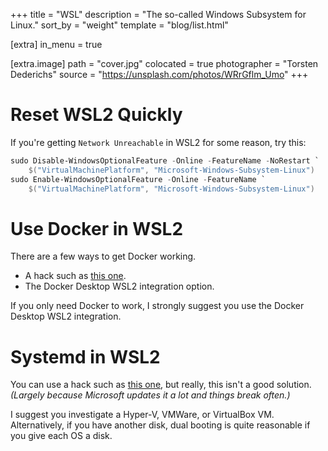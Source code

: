 +++
title = "WSL"
description = "The so-called Windows Subsystem for Linux."
sort_by = "weight"
template = "blog/list.html"

[extra]
in_menu = true

[extra.image]
path = "cover.jpg"
colocated = true
photographer = "Torsten Dederichs"
source = "https://unsplash.com/photos/WRrGflm_Umo"
+++

# Reset WSL2 Quickly

If you're getting `Network Unreachable` in WSL2 for some reason, try this:

```powershell
sudo Disable-WindowsOptionalFeature -Online -FeatureName -NoRestart `
    $("VirtualMachinePlatform", "Microsoft-Windows-Subsystem-Linux")
sudo Enable-WindowsOptionalFeature -Online -FeatureName `
    $("VirtualMachinePlatform", "Microsoft-Windows-Subsystem-Linux")
```

# Use Docker in WSL2

There are a few ways to get Docker working.

* A hack such as [this one](https://hoverbear.org/blog/getting-the-most-out-of-wsl/#get-systemd-functional).
* The Docker Desktop WSL2 integration option.

If you only need Docker to work, I strongly suggest you use the Docker Desktop WSL2 integration.

# Systemd in WSL2

You can use a hack such as [this one](https://hoverbear.org/blog/getting-the-most-out-of-wsl/#get-systemd-functional), but really, this isn't a good solution. *(Largely because Microsoft updates it a lot and things break often.)*

I suggest you investigate a Hyper-V, VMWare, or VirtualBox VM. Alternatively, if you have another disk, dual booting is quite reasonable if you give each OS a disk.